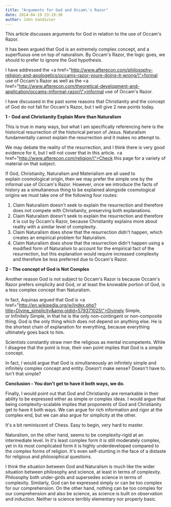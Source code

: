 ```yaml
---
title: "Arguments for God and Occam\'s Razor"
date: 2014-04-19 23:19:30
author: John Vandivier
---
```




This article discusses arguments for God in relation to the use of Occam's Razor.

It has been argued that God is an extremely complex concept, and a superfluous one on top of naturalism. By Occam's Razor, the logic goes, we should to prefer to ignore the God hypothesis.

I have addressed the <a href=\"http://www.afterecon.com/philosophy-religion-and-apologetics/occams-razor-youre-doing-it-wrong/\">formal use of Occam's Razor</a> as well as the <a href=\"http://www.afterecon.com/theoretical-development-and-application/occams-informal-razor/\">informal use of Occam's Razor</a>.

I have discussed in the past some reasons that Christianity and the concept of God do not fall for Occam's Razor, but I will give 2 new points today.

<strong>1 - God and Christianity Explain More than Naturalism</strong>

This is true in many ways, but what I am specifically referencing here is the historical resurrection of the historical person of Jesus. Naturalism fundamentally cannot explain the resurrection and it makes no attempt to.

We may debate the reality of the resurrection, and I think there is very good evidence for it, but I will not cover that in this article. <a href=\"http://www.afterecon.com/religion/\">Check this page</a> for a variety of material on that subject.

If God, Christianity, Naturalism and Materialism are all used to explain cosmological origin, then we may prefer the simple one by the informal use of Occam's Razor. However, once we introduce the facts of history as a simultaneous thing to be explained alongside cosmological origins we must take one of the following four routes:
<ol>
	<li>Claim Naturalism doesn't seek to explain the resurrection and therefore does not compete with Christianity, preserving both explanations.</li>
	<li>Claim Naturalism doesn't seek to explain the resurrection and therefore it is cut by Occam's Razor, because Christianity explains more about reality with a similar level of complexity.</li>
	<li>Claim Naturalism does show that the resurrection didn't happen, which creates an empirical problem for Naturalism.</li>
	<li>Claim Naturalism does show that the resurrection didn't happen using a modified form of Naturalism to account for the empirical fact of the resurrection, but this explanation would require increased complexity and therefore be less preferred due to Occam's Razor.</li>
</ol>
<strong>2 - The concept of God is Not Complex</strong>

Another reason God is not subject to Occam's Razor is because Occam's Razor prefers simplicity and God, or at least the knowable portion of God, is a less complex concept than Naturalism.

In fact, Aquinas argued that God is <a href=\"http://en.wikipedia.org/w/index.php?title=Divine_simplicity&amp;oldid=579371025\">Divinely Simple, or Infinitely Simple</a>, in that he is the only non-contingent or non-composite thing. God is the only thing which does not depend on anything else. He is the shortest chain of explanation for everything, because everything ultimately goes back to him.

Scientists constantly straw men the religious as mental incompetents. While I disagree that the point is true, their own point implies that God is a simple concept.

In fact, I would argue that God is simultaneously an infinitely simple and infinitely complex concept and entity. Doesn't make sense? Doesn't have to. Isn't that simple?

<strong>Conclusion - You don't get to have it both ways, we do.</strong>

Finally, I would point out that God and Christianity are remarkable in their ability to be expressed either as simple or complex ideas. I would argue that being complexity-scalable implies that proponents of God and Christianity get to have it both ways. We can argue for rich information and rigor at the complex end, but we can also argue for simplicity at the other.

It's a bit reminiscent of Chess. Easy to begin, very hard to master.

Naturalism, on the other hand, seems to be complexity-rigid at an intermediate level. In it's least complex form it is still moderately complex, yet in its most complicated form it is highly underdeveloped compared to the complex forms of religion. It's even self-stunting in the face of a distaste for religious and philosophical questions.

I think the situation between God and Naturalism is much like the wider situation between philosophy and science, at least in terms of complexity. Philosophy both under-girds and supersedes science in terms of complexity. Similarly, God can be expressed simply or can be too complex for our comprehension. On the other hand, nothing can be too complex for our comprehension and also be science, as science is built on observation and induction. Neither is science terribly elementary nor properly basic.